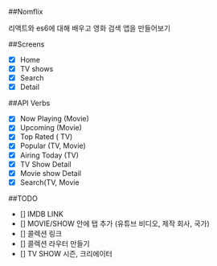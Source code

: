 ##Nomflix

리액트와 es6에  대해 배우고 영화 검색 앱을 만들어보기

##Screens

- [x] Home
- [x] TV shows
- [x] Search
- [x] Detail

##API Verbs

- [x] Now Playing (Movie)
- [x] Upcoming (Movie)
- [x] Top Rated ( TV)
- [x] Popular (TV, Movie)
- [x] Airing Today (TV)
- [x] TV Show Detail
- [x] Movie show Detail
- [x] Search(TV, Movie

##TODO

- [] IMDB LINK
- [] MOVIE/SHOW 안에 탭 추가 (유튜브 비디오, 제작 회사, 국가)
- [] 콜렉션 링크
- [] 콜렉션 라우터 만들기
- [] TV SHOW 시즌, 크리에이터 
